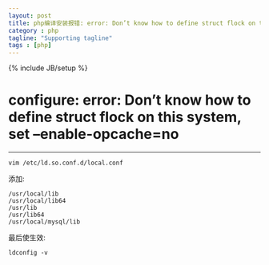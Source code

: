 ```yaml
---
layout: post
title: php编译安装报错: error: Don’t know how to define struct flock on this system, set –enable-opcache=no 的解决方法
category : php
tagline: "Supporting tagline"
tags : [php]
---
```

{% include JB/setup %}
# configure: error: Don’t know how to define struct flock on this system, set –enable-opcache=no
---

```
vim /etc/ld.so.conf.d/local.conf
```

添加:

```
/usr/local/lib
/usr/local/lib64
/usr/lib
/usr/lib64
/usr/local/mysql/lib
```

最后使生效:

```
ldconfig -v
```